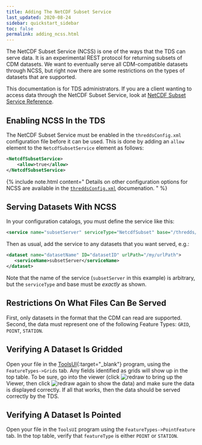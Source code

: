 ```yaml
---
title: Adding The NetCDF Subset Service
last_updated: 2020-08-24
sidebar: quickstart_sidebar
toc: false
permalink: adding_ncss.html
---
```


The NetCDF Subset Service (NCSS) is one of the ways that the TDS can serve data.
It is an experimental REST protocol for returning subsets of CDM datasets.
We want to eventually serve all CDM-compatible datasets through NCSS, but right now there are some restrictions on the types of datasets that are supported.

This documentation is for TDS administrators.
If you are a client wanting to access data through the NetCDF Subset Service, look at [NetCDF Subset Service Reference](netcdf_subset_service_ref.html).

## Enabling NCSS In the TDS

The NetCDF Subset Service must be enabled in the `threddsConfig.xml` configuration file before it can be used.
This is done by adding an `allow` element to the `NetcdfSubsetService` element as follows:

~~~xml
<NetcdfSubsetService>
    <allow>true</allow>
</NetcdfSubsetService>
~~~

{% include note.html content="
Details on other configuration options for NCSS are available in the [`threddsConfig.xml`](tds_config_ref.html) documenation.
"
%}

## Serving Datasets With NCSS

In your configuration catalogs, you must define the service like this:

~~~xml
<service name="subsetServer" serviceType="NetcdfSubset" base="/thredds/ncss/" />
~~~

Then as usual, add the service to any datasets that you want served, e.g.:

~~~xml
<dataset name="datasetName" ID="datasetID" urlPath="/my/urlPath"> 
   <serviceName>subsetServer</serviceName> 
</dataset> 
~~~

Note that the name of the service (`subsetServer` in this example) is arbitrary, but the `serviceType` and base must be _exactly_ as shown.

## Restrictions On What Files Can Be Served

First, only datasets in the format that the CDM can read are supported. 
Second, the data must represent one of the following Feature Types: `GRID`, `POINT`, `STATION`.

## Verifying A Dataset Is Gridded

Open your file in the [ToolsUI](https://docs.unidata.ucar.edu/netcdf-java/{{site.netcdf-java_docset_version}}/userguide/toolsui_ref.html){:target="_blank"} program, using the `FeatureTypes->Grids` tab.
Any fields identified as grids will show up in the top table.
To be sure, go into the viewer (click ![redraw](images/tds/tutorial/tds_configuration/redraw.gif) to bring up the Viewer, then click ![redraw](images/tds/tutorial/tds_configuration/redraw.gif) again to show the data) and make sure the data is displayed correctly.
If all that works, then the data should be served correctly by the TDS.

## Verifying A Dataset Is Pointed

Open your file in the `ToolsUI` program using the `FeatureTypes->PointFeature` tab.
In the top table, verify that `featureType` is either `POINT` or `STATION`.
